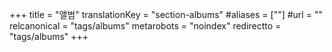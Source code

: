 +++
title = "앨범"
translationKey = "section-albums"
#aliases = [""]
#url = ""
relcanonical = "tags/albums"
metarobots = "noindex"
redirectto = "tags/albums"
+++
